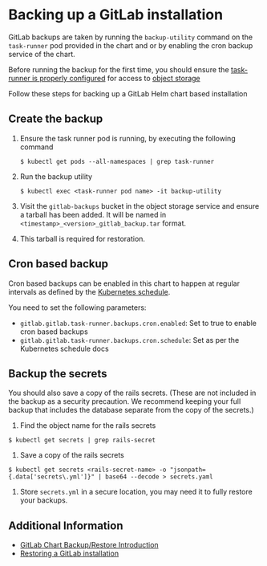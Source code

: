 # Backing up a GitLab installation

GitLab backups are taken by running the `backup-utility` command on the `task-runner` pod provided in the chart and or by enabling the cron backup service of the chart.

Before running the backup for the first time, you should ensure the [task-runner is properly configured](README.md) for
access to [object storage](README.md#object-storage)

Follow these steps for backing up a GitLab Helm chart based installation

## Create the backup

1. Ensure the task runner pod is running, by executing the following command

    ```
    $ kubectl get pods --all-namespaces | grep task-runner
    ```
1. Run the backup utility
    ```
    $ kubectl exec <task-runner pod name> -it backup-utility
    ```

1. Visit the `gitlab-backups` bucket in the object storage service and ensure a tarball has been added. It will be named in `<timestamp>_<version>_gitlab_backup.tar` format.

1. This tarball is required for restoration.

## Cron based backup

Cron based backups can be enabled in this chart to happen at regular intervals as defined by the [Kubernetes schedule](https://kubernetes.io/docs/tasks/job/automated-tasks-with-cron-jobs/#schedule).

You need to set the following parameters:
* `gitlab.gitlab.task-runner.backups.cron.enabled`: Set to true to enable cron based backups
* `gitlab.gitlab.task-runner.backups.cron.schedule`: Set as per the Kubernetes schedule docs

## Backup the secrets

You should also save a copy of the rails secrets. (These are not included in the backup as a security precaution. We recommend keeping your full backup that includes the database separate from the copy of the secrets.)

1. Find the object name for the rails secrets

  ```
  $ kubectl get secrets | grep rails-secret
  ```

1. Save a copy of the rails secrets

  ```
  $ kubectl get secrets <rails-secret-name> -o "jsonpath={.data['secrets\.yml']}" | base64 --decode > secrets.yaml
  ```

1. Store `secrets.yml` in a secure location, you may need it to fully restore your backups.

## Additional Information

- [GitLab Chart Backup/Restore Introduction](README.md)
- [Restoring a GitLab installation](restore.md)
